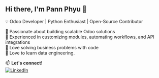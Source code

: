 ## Hi there, I'm Pann Phyu 👋

💡 Odoo Developer | Python Enthusiast | Open-Source Contributor

🔹 Passionate about building scalable Odoo solutions  
🔹 Experienced in customizing modules, automating workflows, and API integrations  
🔹 Love solving business problems with code  
🔹 Love to learn data engineering. 

📫 **Let's connect!**  
[![LinkedIn](https://img.shields.io/badge/-LinkedIn-blue?style=flat&logo=Linkedin&logoColor=white)](https://www.linkedin.com/in/pann-phyu-4bb450246/)  

